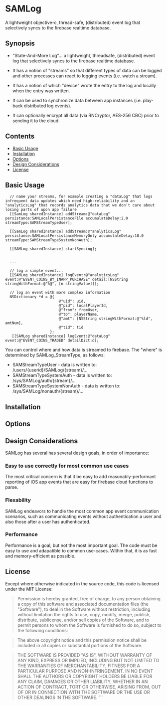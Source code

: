 # SAMLog

A lightweight objective-c, thread-safe, (distributed) event log that selectively syncs to the firebase realtime database.

## Synopsis

* "State-And-More Log"... a lightweight, threadsafe, (distributed) event log that selectively syncs to the firebase realtime database.

* It has a notion of "streams" so that different types of data can be logged and other processes can react to logging events (i.e. watch a stream).

* It has a notion of which "device" wrote the entry to the log and locally when the entry was written.

* It can be used to synchronize data between app instances (i.e. play-back distributed log events).

* It can optionally encrypt all data (via RNCryptor, AES-256 CBC) prior to sending it to the cloud.

## Contents

* [Basic Usage](#basic-usage)
* [Installation](#installation)
* [Options](#options)
* [Design Considerations](#design-considerations)
* [License](#license)

## Basic Usage

```objc
  // name your streams, for example creating a "dataLog" that logs infrequent data updates which need high-reliability and an "analyticsLog" that records analytics data that we don't care about losing parts of upon app failure
  [[SamLog sharedInstance] addStream:@"dataLog" persistance:SAMLocalPersistanceFile accumulateDelay:2.0 streamType:SAMStreamTypeUser];

  [[SamLog sharedInstance] addStream:@"analyticsLog" persistance:SAMLocalPersistanceMemoryOnly accumulateDelay:10.0 streamType:SAMStreamTypeSystemNonAuth];

  [[SAMLog sharedInstance] startSyncing];
  
  
  ...
  
  // log a simple event...
  [[SAMLog sharedInstance] logEvent:@"analyticsLog" event:@"EVENT_COINS_BY_INAPP_PURCHASE" detail:[NSString stringWithFormat:@"%@", [n stringValue]]];
  
  // log an event with more complex information
  NSDictionary *d = @{
                        @"uid": uid,
                        @"pid": localPlayerId,
                        @"from": fromUser,
                        @"to": playerName,
                        @"amt": [NSString stringWithFormat:@"%ld", amtNum],
                        @"tid": tid
                    };
   [[SAMLog sharedInstance] logEvent:@"dataLog" event:@"EVENT_COINS_TRADED" detailDict:d];
```

You can control where and how data is streamed to firebase.
The "where" is determined by SAMLog_StreamType, as follows:
* SAMStreamTypeUser  - data is written to: /users/{userid}/SAMLog/{stream}/...
* SAMStreamTypeSystemAuth - data is written to: /sys/SAMLog/auth/{stream}/...
* SAMStreamTypeSystemNonAuth - data is written to: /sys/SAMLog/nonauth/{stream}/...


## Installation

## Options

## Design Considerations

SAMLog has several has several design goals, in order of importance:

### Easy to use correctly for most common use cases

The most critical concern is that it be easy to add reasonably-performant reporting of iOS app events that are easy for firebase cloud functions to parse.

### Flexability

SAMLog endeavors to handle the most common app event communication scenarios, such as communicating events without authentication a user and also those after a user has authenticated. 

### Performance

Performance is a goal, but not the most important goal. The code must be easy to use and adapatible to common use-cases. Within that, it is as fast and memory-efficient as possible.

## License

Except where otherwise indicated in the source code, this code is licensed under
the MIT License:

>Permission is hereby granted, free of charge, to any person obtaining a copy of this software and associated documentation files (the "Software"), to deal in the Software without restriction, including without limitation the rights to use, copy, modify, merge, publish, distribute, sublicense, and/or sell copies of the Software, and to permit persons to whom the Software is furnished to do so, subject to the following conditions:

>The above copyright notice and this permission notice shall be included in all copies or substantial portions of the Software.

>THE SOFTWARE IS PROVIDED "AS IS", WITHOUT WARRANTY OF ANY KIND, EXPRESS OR IMPLIED, INCLUDING BUT NOT LIMITED TO THE WARRANTIES OF MERCHANTABILITY, FITNESS FOR A PARTICULAR PURPOSE AND NON-INFRINGEMENT. IN NO EVENT SHALL THE AUTHORS OR COPYRIGHT HOLDERS BE LIABLE FOR ANY CLAIM, DAMAGES OR OTHER LIABILITY, WHETHER IN AN ACTION OF CONTRACT, TORT OR OTHERWISE, ARISING FROM, OUT OF OR IN CONNECTION WITH THE SOFTWARE OR THE USE OR OTHER DEALINGS IN THE SOFTWARE. ```
